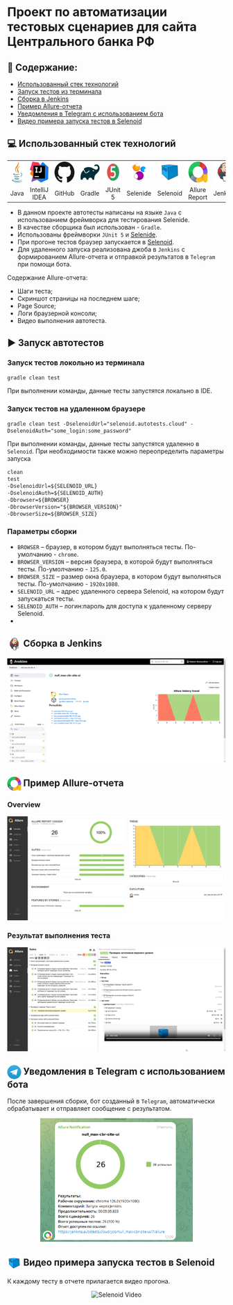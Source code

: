 # Проект по автоматизации тестовых сценариев для сайта Центрального банка РФ
## :pushpin: Содержание:

- [Использованный стек технологий](#computer-использованный-стек-технологий)
- [Запуск тестов из терминала](#arrow_forward-запуск-тестов-из-терминала)
- [Сборка в Jenkins](#сборка-в-jenkins)
- [Пример Allure-отчета](#пример-allure-отчета)
- [Уведомления в Telegram с использованием бота](#уведомления-в-telegram-с-использованием-бота)
- [Видео примера запуска тестов в Selenoid](#-видео-примера-запуска-теста-в-selenoid)

## :computer: Использованный стек технологий

<table align="center" border="0">
    <tr>
        <td align="center"><img src="media/icons/java.svg" height="48"></td>
        <td align="center"><img src="media/icons/idea.svg" height="48"></td>
        <td align="center"><img src="media/icons/github.svg" height="48"></td>
        <td align="center"><img src="media/icons/gradle.svg" height="48"></td>
        <td align="center"><img src="media/icons/junit5.svg" height="48"></td>
        <td align="center"><img src="media/icons/selenide.svg" height="48"></td>
        <td align="center"><img src="media/icons/selenoid.svg" height="48"></td>
        <td align="center"><img src="media/icons/allure_report.svg" height="48"></td>
        <td align="center"><img src="media/icons/jenkins.svg" height="48"></td>
        <td align="center"><img src="media/icons/telegram.svg" height="48"></td>
    </tr>
    <tr>
        <td align="center">Java</td>
        <td align="center">IntelliJ IDEA</td>
        <td align="center">GitHub</td>
        <td align="center">Gradle</td>
        <td align="center">JUnit 5</td>
        <td align="center">Selenide</td>
        <td align="center">Selenoid</td>
        <td align="center">Allure Report</td>
        <td align="center">Jenkins</td>
        <td align="center">Telegram</td>
    </tr>
</table>

- В данном проекте автотесты написаны на языке <code>Java</code> с использованием фреймворка для тестирования Selenide. 
- В качестве сборщика был использован - <code>Gradle</code>.  
- Использованы фреймворки <code>JUnit 5</code> и [Selenide](https://selenide.org/).
- При прогоне тестов браузер запускается в [Selenoid](https://aerokube.com/selenoid/).
- Для удаленного запуска реализована джоба в <code>Jenkins</code> с формированием Allure-отчета и отправкой результатов в <code>Telegram</code> при помощи бота.

Содержание Allure-отчета:
* Шаги теста;
* Скриншот страницы на последнем шаге;
* Page Source;
* Логи браузерной консоли;
* Видео выполнения автотеста.

## :arrow_forward: Запуск автотестов

### Запуск тестов локольно из терминала
```
gradle clean test
```
При выполнении команды, данные тесты запустятся локально в IDE.

### Запуск тестов на удаленном браузере
```
gradle clean test -DselenoidUrl="selenoid.autotests.cloud" -DselenoidAuth="some_login:some_password"
```
При выполнении команды, данные тесты запустятся удаленно в <code>Selenoid</code>.
При необходимости также можно переопределить параметры запуска

```
clean
test
-DselenoidUrl=${SELENOID_URL}
-DselenoidAuth=${SELENOID_AUTH}
-Dbrowser=${BROWSER}
-DbrowserVersion="${BROWSER_VERSION}"
-DbrowserSize=${BROWSER_SIZE}
```

### Параметры сборки

* <code>BROWSER</code> – браузер, в котором будут выполняться тесты. По-умолчанию - <code>chrome</code>.
* <code>BROWSER_VERSION</code> – версия браузера, в которой будут выполняться тесты. По-умолчанию - <code>125.0</code>.
* <code>BROWSER_SIZE</code> – размер окна браузера, в котором будут выполняться тесты. По-умолчанию - <code>1920x1080</code>.
* <code>SELENOID_URL</code> – адрес удаленного сервера Selenoid, на котором будут запускаться тесты.
* <code>SELENOID_AUTH</code> – логин:пароль для доступа к удаленному серверу Selenoid.
* 

## <img src="media/icons/jenkins.svg" title="Jenkins" height="32" style="vertical-align:middle"/> Сборка в Jenkins
<p align="center">
<img title="Jenkins Build" src="media/screens/jenkins_build.png">
</p>

## <img src="media/icons/allure_report.svg" title="Allure Report" height="32" style="vertical-align:middle"/> Пример Allure-отчета
### Overview

<p align="center">
<img title="Allure Overview" src="media/screens/allure_overview.png">
</p>

### Результат выполнения теста

<p align="center">
<img title="Test Results in Alure" src="media/screens/allure_testcase.png">
</p>


## <img title="Telegram" src="media/icons/telegram.svg" height="32" style="vertical-align:middle"> Уведомления в Telegram с использованием бота

После завершения сборки, бот созданный в <code>Telegram</code>, автоматически обрабатывает и отправляет сообщение с результатом.

<p align="center">
<img width="70%" title="Telegram Notifications" src="media/screens/notification.png">
</p>

## <img title="Telegram" src="media/icons/selenoid.svg" height="32" style="vertical-align:middle"> Видео примера запуска тестов в Selenoid

К каждому тесту в отчете прилагается видео прогона.
<p align="center">
  <img title="Selenoid Video" src="media/screens/video.gif">
</p>
